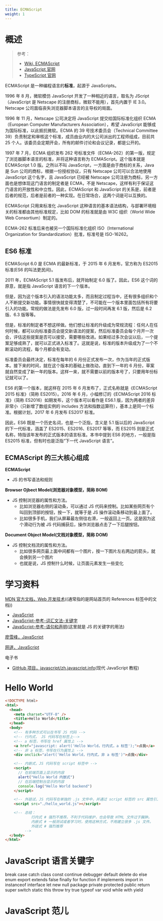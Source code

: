 ```yaml
---
title: ECMAScript
weight: 1
---
```


# 概述

> 参考：
>
> - [Wiki, ECMAScript](https://en.wikipedia.org/wiki/ECMAScript)
> - [JavaScript 官网](https://www.javascript.com/)
> - [TypeScript 官网](https://www.typescriptlang.org/)

ECMAScript 是一种编程语言的**标准**，起源于 JavaScripts。

1996 年 8 月，微软模仿 JavaScript 开发了一种相近的语言，取名为 JScript（JavaScript 是 Netscape 的注册商标，微软不能用），首先内置于 IE 3.0。Netscape 公司面临丧失浏览器脚本语言的主导权的局面。

1996 年 11 月，Netscape 公司决定将 JavaScript 提交给国际标准化组织 ECMA（European Computer Manufacturers Association），希望 JavaScript 能够成为国际标准，以此抵抗微软。ECMA 的 39 号技术委员会（Technical Committee 39）负责制定和审核这个标准，成员由业内的大公司派出的工程师组成，目前共 25 个人。该委员会定期开会，所有的邮件讨论和会议记录，都是公开的。

1997 年 7 月，ECMA 组织发布 262 号标准文件（ECMA-262）的第一版，规定了浏览器脚本语言的标准，并将这种语言称为 ECMAScript。这个版本就是 ECMAScript 1.0 版。之所以不叫 JavaScript，一方面是由于商标的关系，Java 是 Sun 公司的商标，根据一份授权协议，只有 Netscape 公司可以合法地使用 JavaScript 这个名字，且 JavaScript 已经被 Netscape 公司注册为商标，另一方面也是想体现这门语言的制定者是 ECMA，不是 Netscape，这样有利于保证这门语言的开放性和中立性。因此，ECMAScript 和 JavaScript 的关系是，前者是后者的规范，后者是前者的一种实现。在日常场合，这两个词是可以互换的。

ECMAScript 只用来标准化 JavaScript 这种语言的基本语法结构，与部署环境相关的标准都由其他标准规定，比如 DOM 的标准就是由 W3C 组织（World Wide Web Consortium）制定的。

ECMA-262 标准后来也被另一个国际标准化组织 ISO（International Organization for Standardization）批准，标准号是 ISO-16262。

## ES6 标准

ECMAScript 6.0 是 ECMA 的最新标准，于 2015 年 6 月发布，官方称为 ES2015 标准(ES6 的叫法更民间)。

2011 年，ECMAScript 5.1 版发布后，就开始制定 6.0 版了。因此，ES6 这个词的原意，就是指 JavaScript 语言的下一个版本。

但是，因为这个版本引入的语法功能太多，而且制定过程当中，还有很多组织和个人不断提交新功能。事情很快就变得清楚了，不可能在一个版本里面包括所有将要引入的功能。常规的做法是先发布 6.0 版，过一段时间再发 6.1 版，然后是 6.2 版、6.3 版等等。

但是，标准的制定者不想这样做。他们想让标准的升级成为常规流程：任何人在任何时候，都可以向标准委员会提交新语法的提案，然后标准委员会每个月开一次会，评估这些提案是否可以接受，需要哪些改进。如果经过多次会议以后，一个提案足够成熟了，就可以正式进入标准了。这就是说，标准的版本升级成为了一个不断滚动的流程，每个月都会有变动。

标准委员会最终决定，标准在每年的 6 月份正式发布一次，作为当年的正式版本。接下来的时间，就在这个版本的基础上做改动，直到下一年的 6 月份，草案就自然变成了新一年的版本。这样一来，就不需要以前的版本号了，只要用年份标记就可以了。

ES6 的第一个版本，就这样在 2015 年 6 月发布了，正式名称就是《ECMAScript 2015 标准》（简称 ES2015）。2016 年 6 月，小幅修订的《ECMAScript 2016 标准》（简称 ES2016）如期发布，这个版本可以看作是 ES6.1 版，因为两者的差异非常小（只新增了数组实例的 includes 方法和指数运算符），基本上是同一个标准。根据计划，2017 年 6 月发布 ES2017 标准。

因此，ES6 既是一个历史名词，也是一个泛指，含义是 5.1 版以后的 JavaScript 的下一代标准，涵盖了 ES2015、ES2016、ES2017 等等，而 ES2015 则是正式名称，特指该年发布的正式版本的语言标准。本书中提到 ES6 的地方，一般是指 ES2015 标准，但有时也是泛指“下一代 JavaScript 语言”。

## ECMAScript 的三大核心组成

**ECMAScript**

- JS 的书写语法和规则

**Browser Ojbect Model(浏览器对象模型，简称 BOM)**

- JS 控制浏览器的属性和方法。
  - 比如浏览器右侧的滚动条，可以通过 JS 代码来控制。比如某些网页有个叫回到顶部的按钮，按一下，就等于是 JS 操作滚动条移动到最上面了。
  - 比如很多手机，我们从屏幕最左侧往右滑，一般返回上一页。这是因为这个滑动行为被 JS 代码捕获后，操作浏览器点击了一下后腿按钮。

**Document Object Model(文档对象模型，简称 DOM)**

- JS 控制文档流的属性和方法。
  - 比如很多网页最上面中间都有一个图片，按一下图片左右两边的箭头，就会换到另一个图片
  - 也就是说，JS 控制什么时候，让页面元素发生一些变化

# 学习资料

[MDN 官方文档，Web 开发技术](https://developer.mozilla.org/en-US/docs/Web)((通常指的是网站首页的 References 标签中的文档))

- [JavaScript](https://developer.mozilla.org/en-US/docs/Web/JavaScript)
- [JavaScript-参考-词汇文法-关键字](https://developer.mozilla.org/en-US/docs/Web/JavaScript/Reference/Lexical_grammar#keywords)
- [JavaScript-参考-语句和声明](https://developer.mozilla.org/zh-CN/docs/Web/JavaScript/Reference/Statements)(这里就是 JS 的关键字的用法)

[廖雪峰，JavaScript](https://www.liaoxuefeng.com/wiki/1022910821149312)

[网道，JavaScript](https://wangdoc.com/javascript/index.html)

电子书

- [GitHub 项目，javascript/zh.javascript.info](https://github.com/javascript-tutorial/zh.javascript.info/tree/master)(现代 JavaScript 教程)

# Hello World

```html
<!DOCTYPE html>
<html>
  <head>
    <meta charset="UTF-8" />
    <title>Hello World</title>
  </head>
  <body>
    <!-- 有多种方式可以在书写 JS 代码 -->
    <!-- 行内式， JS 代码写在标签上-->
    <!-- a 标签，书写在 href 属性上 -->
    <a href="javascript: alert('Hello World，行内式，a 标签');">点我</a>
    <!-- 非 a 标签，书写在行为属性上 -->
    <div onclick="alert('Hello World，行内式，非 a 标签')">点我</div>

    <!-- 内嵌式，JS 代码写在 script 标签中 -->
    <script>
      // 在前端页面上显示的内容
      alert("Hello World 内嵌式")
      // 在后端控制台显示的内容
      console.log("Hello World backend")
    </script>

    <!-- 外链试，JS 代码写在单独的 .js 文件中，并通过 script 标签的 src 属性引入 .js 文件 -->
    <script src="./hello_world.js"></script>

    <!-- 总结：
            行内式 # 强烈不推荐。不利于代码维护，也会导致 HTML 文件过于臃肿。
            内嵌式 # 一般测试或者学习时，使用这种方式，不用建立很多 .js 文件。
            外链式 # 强烈推荐
         -->
  </body>
</html>
```

# JavaScript 语言关键字

break
case
catch
class
const
continue
debugger
default
delete
do
else
enum
export
extends
false
finally
for
function
if
implements
import
in
instanceof
interface
let
new
null
package
private
protected
public
return
super
switch
static
this
throw
try
true
typeof
var
void
while
with
yield

# JavaScript 范儿
